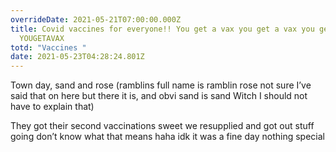 ```yaml
---
overrideDate: 2021-05-21T07:00:00.000Z
title: Covid vaccines for everyone!! You get a vax you get a vax you get a vax
  YOUGETAVAX
totd: "Vaccines "
date: 2021-05-23T04:28:24.801Z
---
```

Town day, sand and rose (ramblins full name is ramblin rose not sure I’ve said that on here but there it is, and obvi sand is sand Witch I should not have to explain that) 



They got their second vaccinations sweet we resupplied and got out stuff going don’t know what that means haha idk it was a fine day nothing special